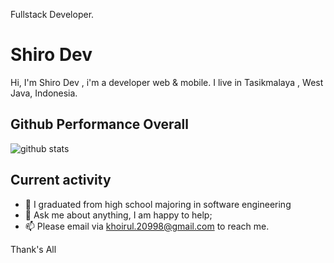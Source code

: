 Fullstack Developer.

# Shiro Dev

Hi, I'm Shiro Dev , i'm a developer web & mobile. I live in Tasikmalaya , West Java, Indonesia.

## Github Performance Overall

![github stats](https://github-readme-stats.vercel.app/api?username=shirokun20&show_icons=true)



## Current activity

- 💼 I graduated from high school majoring in software engineering
- 💬 Ask me about anything, I am happy to help;
- 📫 Please email via khoirul.20998@gmail.com to reach me.

Thank's All
